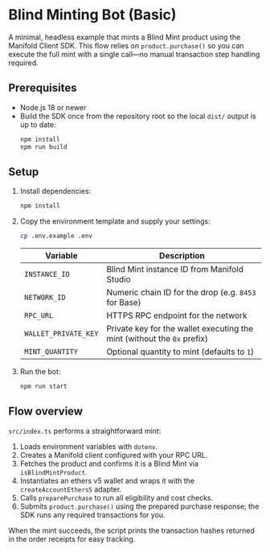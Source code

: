 # Blind Minting Bot (Basic)

A minimal, headless example that mints a Blind Mint product using the Manifold Client SDK. This flow relies on `product.purchase()` so you can execute the full mint with a single call—no manual transaction step handling required.

## Prerequisites

- Node.js 18 or newer
- Build the SDK once from the repository root so the local `dist/` output is up to date:
  ```bash
  npm install
  npm run build
  ```

## Setup

1. Install dependencies:
   ```bash
   npm install
   ```

2. Copy the environment template and supply your settings:
   ```bash
   cp .env.example .env
   ```

   | Variable | Description |
   | --- | --- |
   | `INSTANCE_ID` | Blind Mint instance ID from Manifold Studio |
   | `NETWORK_ID` | Numeric chain ID for the drop (e.g. `8453` for Base) |
   | `RPC_URL` | HTTPS RPC endpoint for the network |
   | `WALLET_PRIVATE_KEY` | Private key for the wallet executing the mint (without the `0x` prefix) |
   | `MINT_QUANTITY` | Optional quantity to mint (defaults to `1`) |

3. Run the bot:
   ```bash
   npm run start
   ```

## Flow overview

`src/index.ts` performs a straightforward mint:

1. Loads environment variables with `dotenv`.
2. Creates a Manifold client configured with your RPC URL.
3. Fetches the product and confirms it is a Blind Mint via `isBlindMintProduct`.
4. Instantiates an ethers v5 wallet and wraps it with the `createAccountEthers5` adapter.
5. Calls `preparePurchase` to run all eligibility and cost checks.
6. Submits `product.purchase()` using the prepared purchase response; the SDK runs any required transactions for you.

When the mint succeeds, the script prints the transaction hashes returned in the order receipts for easy tracking.
